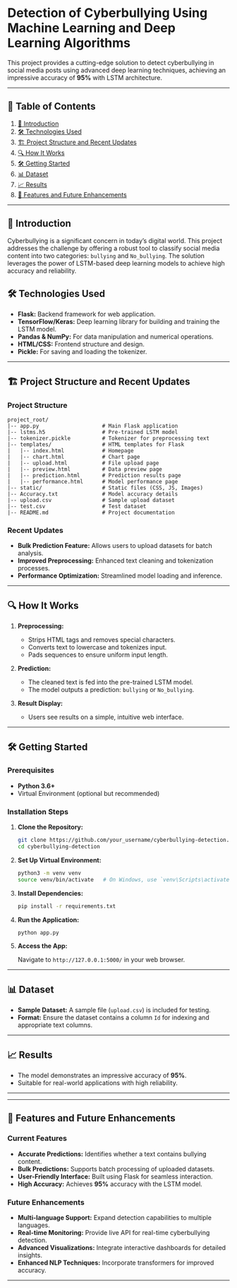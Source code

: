 # Detection of Cyberbullying Using Machine Learning and Deep Learning Algorithms

This project provides a cutting-edge solution to detect cyberbullying in social media posts using advanced deep learning techniques, achieving an impressive accuracy of **95%** with LSTM architecture.

---

## 📜 Table of Contents

1. [📝 Introduction](#introduction)
2. [🛠️ Technologies Used](#technologies-used)
3. [🏗️ Project Structure and Recent Updates](#project-structure-and-recent-updates)
4. [🔍 How It Works](#how-it-works)
5. [🛠️ Getting Started](#getting-started)
6. [📊 Dataset](#dataset)
7. [📈 Results](#results)
8. [🚀 Features and Future Enhancements](#features-and-future-enhancements)

---

## 📝 Introduction

Cyberbullying is a significant concern in today’s digital world. This project addresses the challenge by offering a robust tool to classify social media content into two categories: `bullying` and `No_bullying`. The solution leverages the power of LSTM-based deep learning models to achieve high accuracy and reliability.



## 🛠️ Technologies Used

- **Flask:** Backend framework for web application.
- **TensorFlow/Keras:** Deep learning library for building and training the LSTM model.
- **Pandas & NumPy:** For data manipulation and numerical operations.
- **HTML/CSS:** Frontend structure and design.
- **Pickle:** For saving and loading the tokenizer.

---

## 🏗️ Project Structure and Recent Updates

### Project Structure

```
project_root/
|-- app.py                    # Main Flask application
|-- lstms.h5                  # Pre-trained LSTM model
|-- tokenizer.pickle          # Tokenizer for preprocessing text
|-- templates/                # HTML templates for Flask
|   |-- index.html            # Homepage
|   |-- chart.html            # Chart page
|   |-- upload.html           # File upload page
|   |-- preview.html          # Data preview page
|   |-- prediction.html       # Prediction results page
|   |-- performance.html      # Model performance page
|-- static/                   # Static files (CSS, JS, Images)
|-- Accuracy.txt              # Model accuracy details
|-- upload.csv                # Sample upload dataset
|-- test.csv                  # Test dataset
|-- README.md                 # Project documentation
```

### Recent Updates

- **Bulk Prediction Feature:** Allows users to upload datasets for batch analysis.
- **Improved Preprocessing:** Enhanced text cleaning and tokenization processes.
- **Performance Optimization:** Streamlined model loading and inference.

---

## 🔍 How It Works

1. **Preprocessing:**
   - Strips HTML tags and removes special characters.
   - Converts text to lowercase and tokenizes input.
   - Pads sequences to ensure uniform input length.

2. **Prediction:**
   - The cleaned text is fed into the pre-trained LSTM model.
   - The model outputs a prediction: `bullying` or `No_bullying`.

3. **Result Display:**
   - Users see results on a simple, intuitive web interface.

---

## 🛠️ Getting Started

### Prerequisites

- **Python 3.6+**
- Virtual Environment (optional but recommended)

### Installation Steps

1. **Clone the Repository:**

   ```bash
   git clone https://github.com/your_username/cyberbullying-detection.git
   cd cyberbullying-detection
   ```

2. **Set Up Virtual Environment:**

   ```bash
   python3 -m venv venv
   source venv/bin/activate   # On Windows, use `venv\Scripts\activate`
   ```

3. **Install Dependencies:**

   ```bash
   pip install -r requirements.txt
   ```

4. **Run the Application:**

   ```bash
   python app.py
   ```

5. **Access the App:**

   Navigate to `http://127.0.0.1:5000/` in your web browser.

---

## 📊 Dataset

- **Sample Dataset:** A sample file (`upload.csv`) is included for testing.
- **Format:** Ensure the dataset contains a column `Id` for indexing and appropriate text columns.

---

## 📈 Results

- The model demonstrates an impressive accuracy of **95%**.
- Suitable for real-world applications with high reliability.

---

---

## 🚀 Features and Future Enhancements

### Current Features

- **Accurate Predictions:** Identifies whether a text contains bullying content.
- **Bulk Predictions:** Supports batch processing of uploaded datasets.
- **User-Friendly Interface:** Built using Flask for seamless interaction.
- **High Accuracy:** Achieves **95%** accuracy with the LSTM model.

### Future Enhancements

- **Multi-language Support:** Expand detection capabilities to multiple languages.
- **Real-time Monitoring:** Provide live API for real-time cyberbullying detection.
- **Advanced Visualizations:** Integrate interactive dashboards for detailed insights.
- **Enhanced NLP Techniques:** Incorporate transformers for improved accuracy.

---


